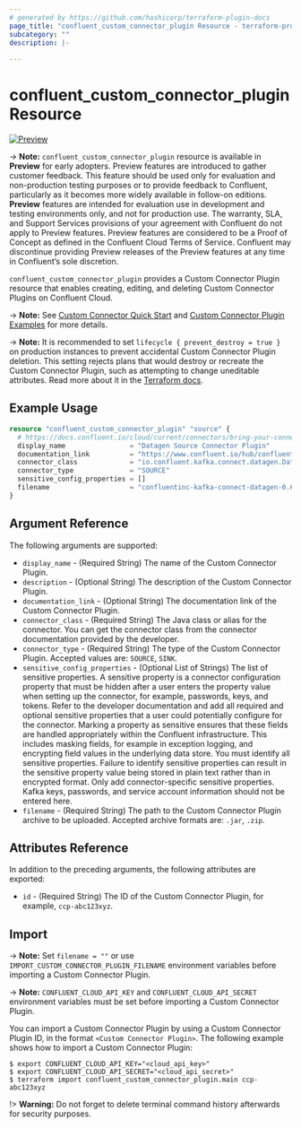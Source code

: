 ```yaml
---
# generated by https://github.com/hashicorp/terraform-plugin-docs
page_title: "confluent_custom_connector_plugin Resource - terraform-provider-confluent"
subcategory: ""
description: |-
  
---
```


# confluent_custom_connector_plugin Resource

[![Preview](https://img.shields.io/badge/Lifecycle%20Stage-Preview-%2300afba)](https://docs.confluent.io/cloud/current/api.html#section/Versioning/API-Lifecycle-Policy)

-> **Note:** `confluent_custom_connector_plugin` resource is available in **Preview** for early adopters. Preview features are introduced to gather customer feedback. This feature should be used only for evaluation and non-production testing purposes or to provide feedback to Confluent, particularly as it becomes more widely available in follow-on editions.  
**Preview** features are intended for evaluation use in development and testing environments only, and not for production use. The warranty, SLA, and Support Services provisions of your agreement with Confluent do not apply to Preview features. Preview features are considered to be a Proof of Concept as defined in the Confluent Cloud Terms of Service. Confluent may discontinue providing Preview releases of the Preview features at any time in Confluent’s sole discretion.

`confluent_custom_connector_plugin` provides a Custom Connector Plugin resource that enables creating, editing, and deleting Custom Connector Plugins on Confluent Cloud.

-> **Note:** See [Custom Connector Quick Start](https://docs.confluent.io/cloud/current/connectors/bring-your-connector/custom-connector-qs.html#custom-connector-quick-start) and [Custom Connector Plugin Examples](https://docs.confluent.io/cloud/current/connectors/connect-api-section.html#custom-connector-plugin-examples) for more details.

-> **Note:** It is recommended to set `lifecycle { prevent_destroy = true }` on production instances to prevent accidental Custom Connector Plugin deletion. This setting rejects plans that would destroy or recreate the Custom Connector Plugin, such as attempting to change uneditable attributes. Read more about it in the [Terraform docs](https://www.terraform.io/language/meta-arguments/lifecycle#prevent_destroy).

## Example Usage

```terraform
resource "confluent_custom_connector_plugin" "source" {
  # https://docs.confluent.io/cloud/current/connectors/bring-your-connector/custom-connector-qs.html#custom-connector-quick-start
  display_name                = "Datagen Source Connector Plugin"
  documentation_link          = "https://www.confluent.io/hub/confluentinc/kafka-connect-datagen"
  connector_class             = "io.confluent.kafka.connect.datagen.DatagenConnector"
  connector_type              = "SOURCE"
  sensitive_config_properties = []
  filename                    = "confluentinc-kafka-connect-datagen-0.6.2.zip"
}
```

<!-- schema generated by tfplugindocs -->
## Argument Reference

The following arguments are supported:

- `display_name` - (Required String) The name of the Custom Connector Plugin.
- `description` - (Optional String) The description of the Custom Connector Plugin.
- `documentation_link` - (Optional String) The documentation link of the Custom Connector Plugin.
- `connector_class` - (Required String) The Java class or alias for the connector. You can get the connector class from the connector documentation provided by the developer.
- `connector_type` - (Required String) The type of the Custom Connector Plugin. Accepted values are: `SOURCE`, `SINK`.
- `sensitive_config_properties` - (Optional List of Strings) The list of sensitive properties. A sensitive property is a connector configuration property that must be hidden after a user enters the property value when setting up the connector, for example, passwords, keys, and tokens. Refer to the developer documentation and add all required and optional sensitive properties that a user could potentially configure for the connector. Marking a property as sensitive ensures that these fields are handled appropriately within the Confluent infrastructure. This includes masking fields, for example in exception logging, and encrypting field values in the underlying data store. You must identify all sensitive properties. Failure to identify sensitive properties can result in the sensitive property value being stored in plain text rather than in encrypted format. Only add connector-specific sensitive properties. Kafka keys, passwords, and service account information should not be entered here.
- `filename` - (Required String) The path to the Custom Connector Plugin archive to be uploaded. Accepted archive formats are: `.jar`, `.zip`.

## Attributes Reference

In addition to the preceding arguments, the following attributes are exported:

- `id` - (Required String) The ID of the Custom Connector Plugin, for example, `ccp-abc123xyz`.

## Import

-> **Note:** Set `filename = ""` or use `IMPORT_CUSTOM_CONNECTOR_PLUGIN_FILENAME` environment variables before importing a Custom Connector Plugin.

-> **Note:** `CONFLUENT_CLOUD_API_KEY` and `CONFLUENT_CLOUD_API_SECRET` environment variables must be set before importing a Custom Connector Plugin.

You can import a Custom Connector Plugin by using a Custom Connector Plugin ID, in the format `<Custom Connector Plugin>`. The following example shows how to import a Custom Connector Plugin:

```shell
$ export CONFLUENT_CLOUD_API_KEY="<cloud_api_key>"
$ export CONFLUENT_CLOUD_API_SECRET="<cloud_api_secret>"
$ terraform import confluent_custom_connector_plugin.main ccp-abc123xyz
```

!> **Warning:** Do not forget to delete terminal command history afterwards for security purposes.
